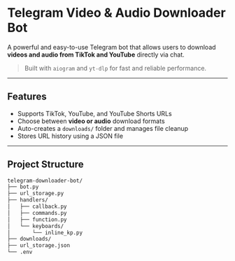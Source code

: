 # Telegram Video & Audio Downloader Bot

A powerful and easy-to-use Telegram bot that allows users to download **videos and audio from TikTok and YouTube** directly via chat.

> Built with `aiogram` and `yt-dlp` for fast and reliable performance.

---

## Features

- Supports TikTok, YouTube, and YouTube Shorts URLs
- Choose between **video or audio** download formats
- Auto-creates a `downloads/` folder and manages file cleanup
- Stores URL history using a JSON file

---

## Project Structure

```bash
telegram-downloader-bot/
├── bot.py                  
├── url_storage.py          
├── handlers/
│   ├── callback.py         
│   ├── commands.py         
│   ├── function.py         
│   └── keyboards/
│       └── inline_kp.py    
├── downloads/              
├── url_storage.json        
└── .env                    
```
